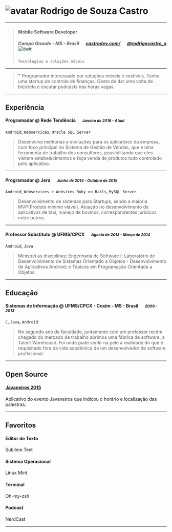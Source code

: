 # ![avatar][] Rodrigo de Souza Castro

---

> #### Mobile Software Developer
> #####  Campo Grande - MS - Brasil &emsp; [castrodev.com/][homepage] &emsp; [@rodrigocastro_o][twitter] ![twit][]
> `Tecnologias e soluções móveis`

---
> **"** Programador interessado por soluções móveis e vestíveis. Tenho uma startup de controle de finanças. Gosto de dar uma volta de bicicleta e escutar podcasts nas horas vagas.


---
## Experiência
#### Programador @ Rede Tendência &emsp; <small>*Janeiro de 2016 - Atual*</small>
`Android`, `Webservices`, `Oracle SQL Server`
> Desenvolvo melhorias e evoluções para os aplicativos da empresa, com foco principal no Sistema de Gestão de Vendas, que é uma ferramenta de trabalho dos consultores, possibilitando que eles visitem estabelecimentos e faça venda de produtos tudo controlado pelo aplicativo.

---
#### Programador @ Jera &emsp; <small>*Junho de 2014 - Outubro de 2015*</small>
`Android`, `Webservices e Websites Ruby on Rails`, `MySQL Server`
> Desenvolvimento de sistemas para Startups, sendo a maioria MVP(Produto minimo viável). Atuação no desenvolvimento de aplicativos de táxi, manejo de bovinos, correspondentes jurídicos entre outros.

---
#### Professor Substituto @ UFMS/CPCX &emsp; <small>*Agosto de 2013 - Março de 2014*</small>
`Android`, `Java`
> Ministrei as disciplinas: Engenharia de Software I; Laboratório de Desenvolvimento de Sistemas Orientado a Objetos - Desenvolvimento de Aplicativos Android; e Tópicos em Programação Orientada a Objetos.

---
## Educação
#### Sistemas de Informação @ UFMS/CPCX - Coxim - MS - Brasil &emsp; <small>*2009 - 2013*</small>
`C`, `Java`, `Android`
> No segundo ano de faculdade, juntamente com um professor recém chegado do mercado de trabalho abrimos uma fábrica de software, a Talent Warehouse. Foi onde pude sentir na pele a realidade do que é requisitado fora da vida acadêmica de um desenvolvedor de software profissional.

---
## Open Source
#### [Javaneiros 2015](https://github.com/castrors/Javaneiros2015)
Aplicativo do evento Javaneiros que indicou o horário e localização das palestras.

---
## Favoritos
#### Editor de Texto
Subilme Text
#### Sistema Operacional
Linux Mint
#### Terminal
Oh-my-zsh
#### Podcast
NerdCast

---
[avatar]: http://0.gravatar.com/avatar/8dd7b07e3405e5d5de84058dddf8f5f8?s=240
[homepage]: http://castrodev.com/
[twitter]: https://twitter.com/rodrigocastro_o
[twit]: http://cdn-careers.sstatic.net/careers/Img/icon-twitter.png?v=b1bd58ad2034
